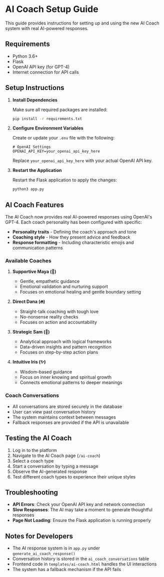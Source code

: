 # AI Coach Setup Guide

This guide provides instructions for setting up and using the new AI Coach system with real AI-powered responses.

## Requirements

- Python 3.6+
- Flask
- OpenAI API key (for GPT-4)
- Internet connection for API calls

## Setup Instructions

1. **Install Dependencies**

   Make sure all required packages are installed:

   ```bash
   pip install -r requirements.txt
   ```

2. **Configure Environment Variables**

   Create or update your `.env` file with the following:

   ```
   # OpenAI Settings
   OPENAI_API_KEY=your_openai_api_key_here
   ```

   Replace `your_openai_api_key_here` with your actual OpenAI API key.

3. **Restart the Application**

   Restart the Flask application to apply the changes:

   ```bash
   python3 app.py
   ```

## AI Coach Features

The AI Coach now provides real AI-powered responses using OpenAI's GPT-4. Each coach personality has been configured with specific:

- **Personality traits** - Defining the coach's approach and tone
- **Coaching style** - How they present advice and feedback
- **Response formatting** - Including characteristic emojis and communication patterns

### Available Coaches

1. **Supportive Maya (💚)**
   - Gentle, empathetic guidance
   - Emotional validation and nurturing support
   - Focuses on emotional healing and gentle boundary setting

2. **Direct Dana (🔥)**
   - Straight-talk coaching with tough love
   - No-nonsense reality checks
   - Focuses on action and accountability

3. **Strategic Sam (🧠)**
   - Analytical approach with logical frameworks
   - Data-driven insights and pattern recognition
   - Focuses on step-by-step action plans

4. **Intuitive Iris (✨)**
   - Wisdom-based guidance
   - Focus on inner knowing and spiritual growth
   - Connects emotional patterns to deeper meanings

### Coach Conversations

- All conversations are stored securely in the database
- User can view past conversation history
- The system maintains context between messages
- Fallback responses are provided if the API is unavailable

## Testing the AI Coach

1. Log in to the platform
2. Navigate to the AI Coach page (`/ai-coach`)
3. Select a coach type
4. Start a conversation by typing a message
5. Observe the AI-generated response
6. Test different coach types to experience their unique styles

## Troubleshooting

- **API Errors**: Check your OpenAI API key and network connection
- **Slow Responses**: The AI may take a moment to generate thoughtful responses
- **Page Not Loading**: Ensure the Flask application is running properly

## Notes for Developers

- The AI response system is in `app.py` under `generate_ai_coach_response()`
- Conversation history is stored in the `ai_coach_conversations` table
- Frontend code in `templates/ai-coach.html` handles the UI interactions
- The system has a fallback mechanism if the API fails
